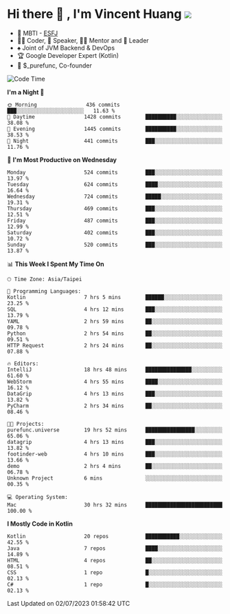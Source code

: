 # Hi there 👋 , I'm Vincent Huang ![](https://komarev.com/ghpvc/?username=Jian-Min-Huang)
- 👀 MBTI - [ESFJ](https://www.16personalities.com/esfj-personality)
- 👨‍💻 Coder, 🎤 Speaker, 👨‍🏫 Mentor and 🚀 Leader
- ♠️ Joint of JVM Backend & DevOps
- 🏆 Google Developer Expert (Kotlin)
- 💼 $_purefunc, Co-founder

<!--START_SECTION:waka-->
![Code Time](http://img.shields.io/badge/Code%20Time-2%2C232%20hrs%2014%20mins-blue)

**I'm a Night 🦉** 

```text
🌞 Morning                436 commits         ███░░░░░░░░░░░░░░░░░░░░░░   11.63 % 
🌆 Daytime                1428 commits        ██████████░░░░░░░░░░░░░░░   38.08 % 
🌃 Evening                1445 commits        ██████████░░░░░░░░░░░░░░░   38.53 % 
🌙 Night                  441 commits         ███░░░░░░░░░░░░░░░░░░░░░░   11.76 % 
```
📅 **I'm Most Productive on Wednesday** 

```text
Monday                   524 commits         ███░░░░░░░░░░░░░░░░░░░░░░   13.97 % 
Tuesday                  624 commits         ████░░░░░░░░░░░░░░░░░░░░░   16.64 % 
Wednesday                724 commits         █████░░░░░░░░░░░░░░░░░░░░   19.31 % 
Thursday                 469 commits         ███░░░░░░░░░░░░░░░░░░░░░░   12.51 % 
Friday                   487 commits         ███░░░░░░░░░░░░░░░░░░░░░░   12.99 % 
Saturday                 402 commits         ███░░░░░░░░░░░░░░░░░░░░░░   10.72 % 
Sunday                   520 commits         ███░░░░░░░░░░░░░░░░░░░░░░   13.87 % 
```


📊 **This Week I Spent My Time On** 

```text
🕑︎ Time Zone: Asia/Taipei

💬 Programming Languages: 
Kotlin                   7 hrs 5 mins        ██████░░░░░░░░░░░░░░░░░░░   23.25 % 
SQL                      4 hrs 12 mins       ███░░░░░░░░░░░░░░░░░░░░░░   13.79 % 
YAML                     2 hrs 59 mins       ██░░░░░░░░░░░░░░░░░░░░░░░   09.78 % 
Python                   2 hrs 54 mins       ██░░░░░░░░░░░░░░░░░░░░░░░   09.51 % 
HTTP Request             2 hrs 24 mins       ██░░░░░░░░░░░░░░░░░░░░░░░   07.88 % 

🔥 Editors: 
IntelliJ                 18 hrs 48 mins      ███████████████░░░░░░░░░░   61.60 % 
WebStorm                 4 hrs 55 mins       ████░░░░░░░░░░░░░░░░░░░░░   16.12 % 
DataGrip                 4 hrs 13 mins       ███░░░░░░░░░░░░░░░░░░░░░░   13.82 % 
PyCharm                  2 hrs 34 mins       ██░░░░░░░░░░░░░░░░░░░░░░░   08.46 % 

🐱‍💻 Projects: 
purefunc.universe        19 hrs 52 mins      ████████████████░░░░░░░░░   65.06 % 
datagrip                 4 hrs 13 mins       ███░░░░░░░░░░░░░░░░░░░░░░   13.82 % 
footinder-web            4 hrs 10 mins       ███░░░░░░░░░░░░░░░░░░░░░░   13.66 % 
demo                     2 hrs 4 mins        ██░░░░░░░░░░░░░░░░░░░░░░░   06.78 % 
Unknown Project          6 mins              ░░░░░░░░░░░░░░░░░░░░░░░░░   00.35 % 

💻 Operating System: 
Mac                      30 hrs 32 mins      █████████████████████████   100.00 % 
```

**I Mostly Code in Kotlin** 

```text
Kotlin                   20 repos            ███████████░░░░░░░░░░░░░░   42.55 % 
Java                     7 repos             ████░░░░░░░░░░░░░░░░░░░░░   14.89 % 
HTML                     4 repos             ██░░░░░░░░░░░░░░░░░░░░░░░   08.51 % 
CSS                      1 repo              █░░░░░░░░░░░░░░░░░░░░░░░░   02.13 % 
C#                       1 repo              █░░░░░░░░░░░░░░░░░░░░░░░░   02.13 % 
```




 Last Updated on 02/07/2023 01:58:42 UTC
<!--END_SECTION:waka-->
